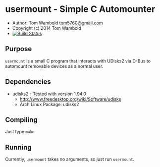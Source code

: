 usermount - Simple C Automounter
================================

 * Author: Tom Wambold <tom5760@gmail.com>
 * Copyright (c) 2014 Tom Wambold
 * [![Build Status](https://secure.travis-ci.org/tom5760/usermount.png?branch=master)](http://travis-ci.org/tom5760/usermount)

Purpose
-------

`usermount` is a small C program that interacts with UDisks2 via D-Bus to
automount removable devices as a normal user.

Dependencies
------------

 * udisks2 - Tested with version 1.94.0
    * http://www.freedesktop.org/wiki/Software/udisks
    * Arch Linux Package: udisks2

Compiling
---------

Just type `make`.

Running
-------

Currently, `usermount` takes no arguments, so just run `usermount`.

